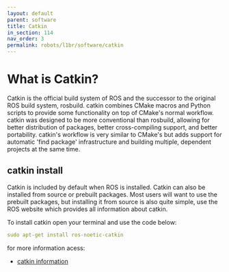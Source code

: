 ```yaml
---
layout: default
parent: software
title: Catkin
in_section: 114
nav_order: 3
permalink: robots/l1br/software/catkin
---
```


# What is Catkin?

Catkin is the official build system of ROS and the successor to the original ROS build system, rosbuild. catkin combines CMake macros and Python scripts to provide some functionality on top of CMake's normal workflow. catkin was designed to be more conventional than rosbuild, allowing for better distribution of packages, better cross-compiling support, and better portability. catkin's workflow is very similar to CMake's but adds support for automatic 'find package' infrastructure and building multiple, dependent projects at the same time.

## catkin install

Catkin is included by default when ROS is installed. Catkin can also be installed from source or prebuilt packages. Most users will want to use the prebuilt packages, but installing it from source is also quite simple, use the ROS website which provides all information about catkin.

To install catkin open your terminal and use the code below:

```yaml
sudo apt-get install ros-noetic-catkin
```
for more information acess:
- [catkin information](http://wiki.ros.org/catkin)